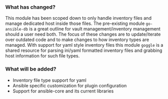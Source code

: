 ### What has changed?
This module has been scoped down to only handle inventory 
files and manage dedicated host inside those files. The pre-existing module
`go-ansible-db` is a great outline for vault management/inventory management
should a user need both. The focus of these changes are to 
update/iterate over outdated code and to make changes to how inventory types
are managed. With support for yaml style inventory files this module `goggle`
is a shared resource for parsing ini/yaml formatted inventory files and
grabbing host information for such file types.

### What will be added?
- Inventory file type support for yaml
- Ansible specific customization for plugin configuration
- Support for ansible-core and its current libraries
